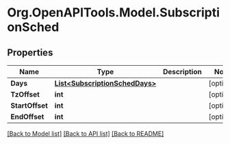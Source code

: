 
# Org.OpenAPITools.Model.SubscriptionSched

## Properties

Name | Type | Description | Notes
------------ | ------------- | ------------- | -------------
**Days** | [**List&lt;SubscriptionSchedDays&gt;**](SubscriptionSchedDays.md) |  | [optional] 
**TzOffset** | **int** |  | [optional] 
**StartOffset** | **int** |  | [optional] 
**EndOffset** | **int** |  | [optional] 

[[Back to Model list]](../README.md#documentation-for-models)
[[Back to API list]](../README.md#documentation-for-api-endpoints)
[[Back to README]](../README.md)

